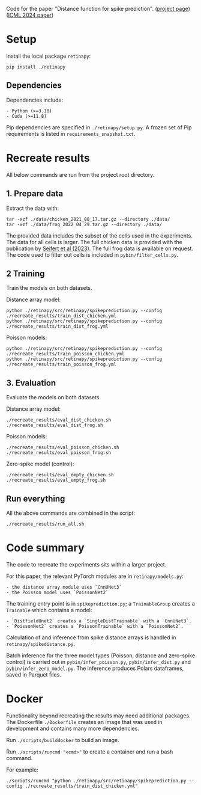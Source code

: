 Code for the paper "Distance function for spike prediction". ([project page](https://kdoran.com/spikedistance/)) ([ICML 2024 paper](https://icml.cc/virtual/2024/poster/33205))

# Setup
Install the local package `retinapy`:

    pip install ./retinapy

## Dependencies

Dependencies include: 

    - Python (>=3.10)
    - Cuda (>=11.8) 

Pip dependencies are specified in `./retinapy/setup.py`. 
A frozen set of Pip requirements is listed in `requirements_snapshot.txt`.

# Recreate results
All below commands are run from the project root directory.

## 1. Prepare data

Extract the data with:

    tar -xzf ./data/chicken_2021_08_17.tar.gz --directory ./data/
    tar -xzf ./data/frog_2022_04_29.tar.gz --directory ./data/

The provided data includes the subset of the cells used in the experiments. The
data for all cells is larger. The full chicken data is provided with the
publication by 
[Seifert et al (2023)](https://www-nature-com.sussex.idm.oclc.org/articles/s41467-023-41032-z#data-availability).
The full frog data is available on request. The code used to filter out cells is
included in `pybin/filter_cells.py`.


## 2 Training
Train the models on both datasets.

Distance array model:

    python ./retinapy/src/retinapy/spikeprediction.py --config ./recreate_results/train_dist_chicken.yml
    python ./retinapy/src/retinapy/spikeprediction.py --config ./recreate_results/train_dist_frog.yml

Poisson models:

    python ./retinapy/src/retinapy/spikeprediction.py --config ./recreate_results/train_poisson_chicken.yml
    python ./retinapy/src/retinapy/spikeprediction.py --config ./recreate_results/train_poisson_frog.yml


## 3. Evaluation
Evaluate the models on both datasets.

Distance array model:

    ./recreate_results/eval_dist_chicken.sh
    ./recreate_results/eval_dist_frog.sh

Poisson models:

    ./recreate_results/eval_poisson_chicken.sh
    ./recreate_results/eval_poisson_frog.sh

Zero-spike model (control):

    ./recreate_results/eval_empty_chicken.sh
    ./recreate_results/eval_empty_frog.sh

## Run everything

All the above commands are combined in the script:

    ./recreate_results/run_all.sh


# Code summary
The code to recreate the experiments sits within a larger project.

For this paper, the relevant PyTorch modules are in `retinapy/models.py`:

    - the distance array module uses `CnnUNet3` 
    - the Poisson model uses `PoissonNet2` 

The training entry point is in `spikeprediction.py`; a `TrainableGroup` creates 
a `Trainable` which contains a model: 

    - `DistfieldUnet2` creates a `SingleDistTrainable` with a `CnnUNet3`.
    - `PoissonNet2` creates a `PoissonTrainable` with a `PoissonNet2`.

Calculation of and inference from spike distance arrays is handled in 
`retinapy/spikedistance.py`. 

Batch inference for the three model types (Poisson, distance and zero-spike control)
is carried out in `pybin/infer_poisson.py`, `pybin/infer_dist.py` and `pybin/infer_zero_model.py`.
The inference produces Polars dataframes, saved in Parquet files.


# Docker
Functionality beyond recreating the results may need additional packages. 
The Dockerfile `./Dockerfile` creates an image that was used in development and 
contains many more dependencies.

Run `./scripts/builddocker` to build an image. 

Run `./scripts/runcmd "<cmd>"` to create a container and run a bash command.

For example:

    ./scripts/runcmd "python ./retinapy/src/retinapy/spikeprediction.py --config ./recreate_results/train_dist_chicken.yml"


